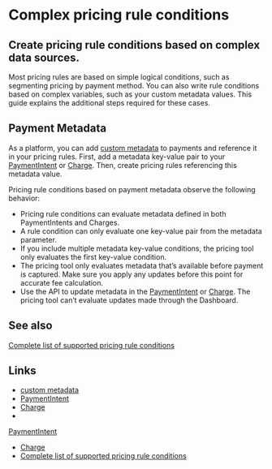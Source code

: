 # Complex pricing rule conditions

## Create pricing rule conditions based on complex data sources.

Most pricing rules are based on simple logical conditions, such as segmenting
pricing by payment method. You can also write rule conditions based on complex
variables, such as your custom metadata values. This guide explains the
additional steps required for these cases.

## Payment Metadata

As a platform, you can add [custom
metadata](https://docs.stripe.com/api/metadata) to payments and reference it in
your pricing rules. First, add a metadata key-value pair to your
[PaymentIntent](https://docs.stripe.com/api/payment_intents) or
[Charge](https://docs.stripe.com/api/charges). Then, create pricing rules
referencing this metadata value.

Pricing rule conditions based on payment metadata observe the following
behavior:

- Pricing rule conditions can evaluate metadata defined in both PaymentIntents
and Charges.
- A rule condition can only evaluate one key-value pair from the metadata
parameter.
- If you include multiple metadata key-value conditions, the pricing tool only
evaluates the first key-value condition.
- The pricing tool only evaluates metadata that’s available before payment is
captured. Make sure you apply any updates before this point for accurate fee
calculation.
- Use the API to update metadata in the
[PaymentIntent](https://docs.stripe.com/api/payment_intents/update#update_payment_intent-metadata)
or [Charge](https://docs.stripe.com/api/charges/update#update_charge-metadata).
The pricing tool can’t evaluate updates made through the Dashboard.

## See also

[Complete list of supported pricing rule
conditions](https://docs.stripe.com/connect/platform-pricing-tools/pricing-schemes#supported-rule-conditions-by-payment-type)

## Links

- [custom metadata](https://docs.stripe.com/api/metadata)
- [PaymentIntent](https://docs.stripe.com/api/payment_intents)
- [Charge](https://docs.stripe.com/api/charges)
-
[PaymentIntent](https://docs.stripe.com/api/payment_intents/update#update_payment_intent-metadata)
- [Charge](https://docs.stripe.com/api/charges/update#update_charge-metadata)
- [Complete list of supported pricing rule
conditions](https://docs.stripe.com/connect/platform-pricing-tools/pricing-schemes#supported-rule-conditions-by-payment-type)